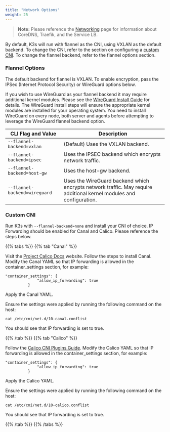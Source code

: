 ```yaml
---
title: "Network Options"
weight: 25
---
```


> **Note:** Please reference the [Networking]({{<baseurl>}}/k3s/latest/en/networking) page for information about CoreDNS, Traefik, and the Service LB.

By default, K3s will run with flannel as the CNI, using VXLAN as the default backend. To change the CNI, refer to the section on configuring a [custom CNI](#custom-cni). To change the flannel backend, refer to the flannel options section.

### Flannel Options

The default backend for flannel is VXLAN. To enable encryption, pass the IPSec (Internet Protocol Security) or WireGuard options below.

If you wish to use WireGuard as your flannel backend it may require additional kernel modules. Please see the [WireGuard Install Guide](https://www.wireguard.com/install/) for details. The WireGuard install steps will ensure the appropriate kernel modules are installed for your operating system. You need to install WireGuard on every node, both server and agents before attempting to leverage the WireGuard flannel backend option.

  CLI Flag and Value | Description
  -------------------|------------
 <span style="white-space: nowrap">`--flannel-backend=vxlan`</span> | (Default) Uses the VXLAN backend. |
 <span style="white-space: nowrap">`--flannel-backend=ipsec`</span> | Uses the IPSEC backend which encrypts network traffic. |
 <span style="white-space: nowrap">`--flannel-backend=host-gw`</span> |  Uses the host-gw backend. |
 <span style="white-space: nowrap">`--flannel-backend=wireguard`</span> | Uses the WireGuard backend which encrypts network traffic. May require additional kernel modules and configuration. |

### Custom CNI

Run K3s with `--flannel-backend=none` and install your CNI of choice. IP Forwarding should be enabled for Canal and Calico. Please reference the steps below.

{{% tabs %}}
{{% tab "Canal" %}}

Visit the [Project Calico Docs](https://docs.projectcalico.org/) website. Follow the steps to install Canal. Modify the Canal YAML so that IP forwarding is allowed in the container_settings section, for example:

```
"container_settings": {
              "allow_ip_forwarding": true
          }
```

Apply the Canal YAML.

Ensure the settings were applied by running the following command on the host:

```
cat /etc/cni/net.d/10-canal.conflist
```

You should see that IP forwarding is set to true.

{{% /tab %}}
{{% tab "Calico" %}}

Follow the [Calico CNI Plugins Guide](https://docs.projectcalico.org/master/reference/cni-plugin/configuration). Modify the Calico YAML so that IP forwarding is allowed in the container_settings section, for example:

```
"container_settings": {
              "allow_ip_forwarding": true
          }
```

Apply the Calico YAML.

Ensure the settings were applied by running the following command on the host:

```
cat /etc/cni/net.d/10-calico.conflist
```

You should see that IP forwarding is set to true.


{{% /tab %}}
{{% /tabs %}}

